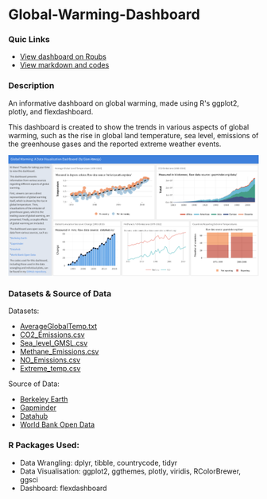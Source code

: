 # Global-Warming-Dashboard

### Quic Links  
- [View dashboard on Rpubs](https://rpubs.com/Ga25/654326)  
- [View markdown and codes](https://github.com/Gianatmaja/Global-Warming-Dashboard/blob/master/Dashboard.Rmd)
  
### Description
An informative dashboard on global warming, made using R's ggplot2, plotly, and flexdashboard.
  
This dashboard is created to show the trends in various aspects of global warming, such as the rise
in global land temperature, sea level, emissions of the greenhouse gases and the reported extreme
weather events.

![Dashboard](https://github.com/Gianatmaja/Global-Warming-Dashboard/blob/master/Images/Screenshot%202022-10-04%20at%203.24.31%20PM.png)

### Datasets & Source of Data
Datasets:  
- [AverageGlobalTemp.txt](https://github.com/Gianatmaja/Global-Warming-Dashboard/blob/master/AverageGlobalTemp.txt)
- [CO2_Emissions.csv](https://github.com/Gianatmaja/Global-Warming-Dashboard/blob/master/CO2_Emissions.csv)
- [Sea_level_GMSL.csv](https://github.com/Gianatmaja/Global-Warming-Dashboard/blob/master/Sea_level_GMSL.csv)
- [Methane_Emissions.csv](https://github.com/Gianatmaja/Global-Warming-Dashboard/blob/master/Methane_Emissions.csv)
- [NO_Emissions.csv](https://github.com/Gianatmaja/Global-Warming-Dashboard/blob/master/NO_Emissions.csv)
- [Extreme_temp.csv](https://github.com/Gianatmaja/Global-Warming-Dashboard/blob/master/Extreme_temp.csv)

Source of Data:  
- [Berkeley Earth](http://berkeleyearth.org/data/)
- [Gapminder](https://www.gapminder.org/data/)
- [Datahub](https://datahub.io/)
- [World Bank Open Data](https://data.worldbank.org/)

### R Packages Used: 
- Data Wrangling: dplyr, tibble, countrycode, tidyr
- Data Visualisation: ggplot2, ggthemes, plotly, viridis, RColorBrewer, ggsci
- Dashboard: flexdashboard 
